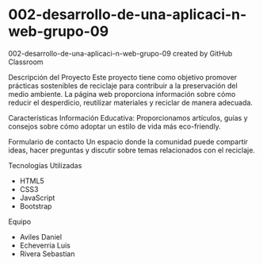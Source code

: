 # 002-desarrollo-de-una-aplicaci-n-web-grupo-09
002-desarrollo-de-una-aplicaci-n-web-grupo-09 created by GitHub Classroom

Descripción del Proyecto
Este proyecto tiene como objetivo promover prácticas sostenibles de reciclaje para contribuir a la preservación del medio ambiente. La página web proporciona información sobre cómo reducir el desperdicio, reutilizar materiales y reciclar de manera adecuada.

Características
Información Educativa: 
Proporcionamos artículos, guías y consejos sobre cómo adoptar un estilo de vida más eco-friendly.

Formulario de contacto
Un espacio donde la comunidad puede compartir ideas, hacer preguntas y discutir sobre temas relacionados con el reciclaje.

Tecnologías Utilizadas
- HTML5
- CSS3
- JavaScript
- Bootstrap

Equipo
- Aviles Daniel
- Echeverria Luis
- Rivera Sebastian
